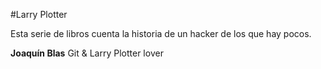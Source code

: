 #Larry Plotter

Esta serie de libros cuenta la historia de un hacker de los que hay pocos.

**Joaquín Blas** Git & Larry Plotter lover

